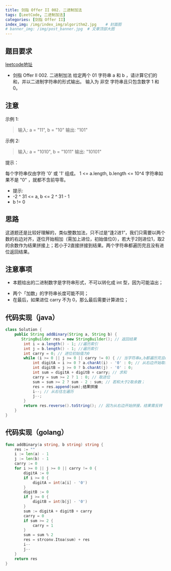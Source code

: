 ```yaml
---
title: 剑指 Offer II 002. 二进制加法
tags: [LeetCode, 二进制加法]
categories: [剑指 Offer II]
index_img: /img/index_img/algorithm2.jpg    # 封面图
# banner_img: /img/post_banner.jpg  # 文章顶部大图
---
```


## 题目要求

[leetcode地址](https://leetcode.cn/problems/JFETK5/description/?envType=study-plan-v2&envId=coding-interviews-special)

* 剑指 Offer II 002. 二进制加法
给定两个 01 字符串 a 和 b ，请计算它们的和，并以二进制字符串的形式输出。
输入为 非空 字符串且只包含数字 1 和 0。

## 注意

示例 1:

> 输入: a = "11", b = "10"
输出: "101"

示例 2:

> 输入: a = "1010", b = "1011"
输出: "10101"

提示：

每个字符串仅由字符 '0' 或 '1' 组成。
1 <= a.length, b.length <= 10^4
字符串如果不是 "0" ，就都不含前导零。

* 提示:
* -2 ^ 31 <= a, b <= 2 ^ 31 - 1
* b != 0

## 思路

这道题还是比较好理解的，类似整数加法，只不过是“逢2进1”，我们只需要以两个数的右边对齐，逐位开始相加（需加上进位，初始值位0），若大于2则进位1，取2的余数作为结果拼接上；若小于2直接拼接到结果。两个字符串都遍历完且没有进位返回结果。

## 注意事项

- 本题给出的二进制数字是字符串形式，不可以转化成 int 型，因为可能溢出；
* 两个「加数」的字符串长度可能不同；
* 在最后，如果进位 carry 不为 0，那么最后需要计算进位；

## 代码实现（java）

```java
class Solution {
    public String addBinary(String a, String b) {
       StringBuilder res = new StringBuilder(); // 返回结果
        int i = a.length() - 1; //遍历索引
        int j = b.length() - 1; //遍历索引
        int carry = 0; // 进位初始值为0
        while (i >= 0 || j >= 0 || carry != 0) { // 当字符串a,b都遍历完且carry为0时结束。
            int digitA = i >= 0 ? a.charAt(i) - '0' : 0; // 从右边开始取每一位的值
            int digitB = j >= 0 ? b.charAt(j) - '0' : 0;
            int sum = digitA + digitB + carry; // 求和
            carry = sum >= 2 ? 1 : 0; // 取进位
            sum = sum >= 2 ? sum - 2 : sum; // 若和大于2取余数；
            res = res.append(sum);结果拼接
            i--; // 从右往左遍历
            j--;
        }
        return res.reverse().toString(); // 因为从右边开始拼接，结果需反转
    }
}
```

## 代码实现（golang）

```go
func addBinary(a string, b string) string {
    res := ""
    i := len(a) - 1
    j := len(b) - 1
    carry := 0
    for i >= 0 || j >= 0 || carry != 0 {
        digitA := 0
        if i >= 0 {
            digitA = int(a[i] - '0')
        }
        digitB := 0
        if j >= 0 {
            digitB = int(b[j] - '0')
        }
        sum := digitA + digitB + carry
        carry = 0
        if sum >= 2 {
            carry = 1
        }
        sum = sum % 2
        res = strconv.Itoa(sum) + res
        i--
        j--
    }
    return res
}
```
